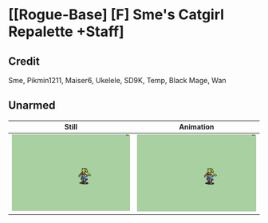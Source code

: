# [\[Rogue-Base\] \[F\] Sme's Catgirl Repalette +Staff]

## Credit

Sme, Pikmin1211, Maiser6, Ukelele, SD9K, Temp, Black Mage, Wan
	
## Unarmed

| Still | Animation |
| :---: | :-------: |
| ![Unarmed still](./Unarmed_000.png) | ![Unarmed animation](./Unarmed.gif) |
